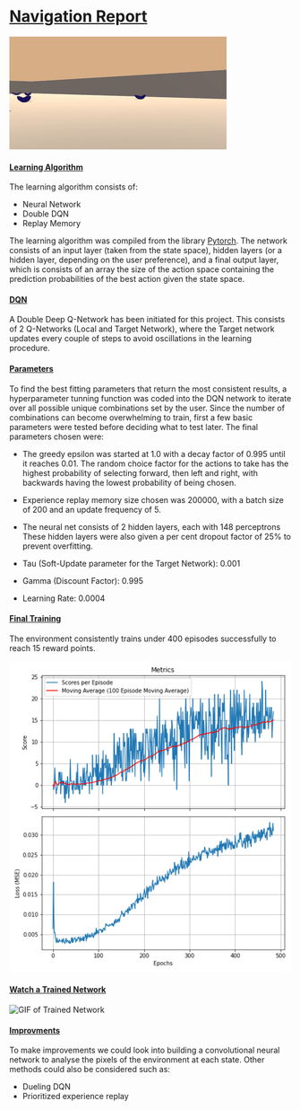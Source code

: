 # <u>Navigation Report</u>

![GIF of Trained Network](Images/BananaAnimation1.gif)


#### <u>Learning Algorithm</u>
The learning algorithm consists of:
- Neural Network
- Double DQN
- Replay Memory


The learning algorithm was compiled from the library [Pytorch](https://pytorch.org/). The network consists of an input layer (taken from the state space), hidden layers (or a hidden layer, depending on the user preference), and a final output layer, which is consists of an array the size of the action space containing the prediction probabilities of the best action given the state space. 

#### <u>DQN</u>
A Double Deep Q-Network has been initiated for this project. This consists of 2 Q-Networks (Local and Target Network), where the Target network updates every couple of steps to avoid oscillations in the learning procedure.


#### <u>Parameters</u>
To find the best fitting parameters that return the most consistent results, a hyperparameter tunning function was coded into the DQN network to iterate over all possible unique combinations set by the user. Since the number of combinations can become overwhelming to train, first a few basic parameters were tested before deciding what to test later. The final parameters chosen were:


- The greedy epsilon was started at 1.0 with a decay factor of 0.995 until it reaches 0.01. The random choice factor for the actions to take has the highest probability of selecting forward, then left and right, with backwards having the lowest probability of being chosen.

- Experience replay memory size chosen was 200000, with a batch size of 200 and an update frequency of 5.
- The neural net consists of 2 hidden layers, each with 148 perceptrons These hidden layers were also given a per cent dropout factor of 25% to prevent overfitting.
- Tau (Soft-Update parameter for the Target Network): 0.001
- Gamma (Discount Factor): 0.995
- Learning Rate: 0.0004


#### <u>Final Training</u>

The environment consistently trains under 400 episodes successfully to reach 15 reward points.

![GIF of Trained Network](Images/AverageScore_Loss.png)



#### <u>Watch a Trained Network</u>
![GIF of Trained Network](Images/BananaAnimation2.gif)


#### <u>Improvments</u>

To make improvements we could look into building a convolutional neural network to analyse the pixels of the environment at each state. Other methods could also be considered such as:
- Dueling DQN
- Prioritized experience replay






